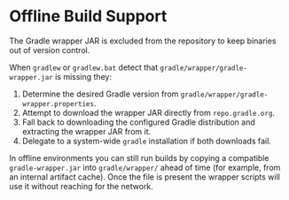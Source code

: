 # Offline Build Support

The Gradle wrapper JAR is excluded from the repository to keep binaries out of version control.

When `gradlew` or `gradlew.bat` detect that `gradle/wrapper/gradle-wrapper.jar` is missing they:

1. Determine the desired Gradle version from `gradle/wrapper/gradle-wrapper.properties`.
2. Attempt to download the wrapper JAR directly from `repo.gradle.org`.
3. Fall back to downloading the configured Gradle distribution and extracting the wrapper JAR from it.
4. Delegate to a system-wide `gradle` installation if both downloads fail.

In offline environments you can still run builds by copying a compatible
`gradle-wrapper.jar` into `gradle/wrapper/` ahead of time (for example, from an
internal artifact cache). Once the file is present the wrapper scripts will use
it without reaching for the network.
